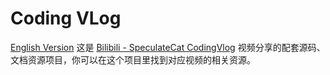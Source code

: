 # Coding VLog
[English Version](./README.md)
这是 [Bilibili - SpeculateCat CodingVlog](https://space.bilibili.com/28436361/#/channel/detail?cid=47017)
 视频分享的配套源码、文档资源项目，你可以在这个项目里找到对应视频的相关资源。
